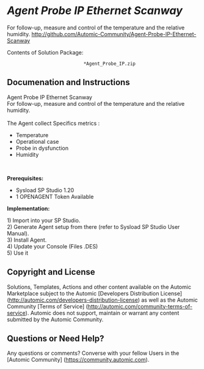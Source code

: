 *Agent Probe IP Ethernet Scanway*
=============


For follow-up, measure and control of the temperature and the relative humidity.
http://github.com/Automic-Community/Agent-Probe-IP-Ethernet-Scanway

<!-- List of attached files -->
Contents of Solution Package:

						
								*Agent_Probe_IP.zip
								
						


Documenation and Instructions
---

<p>Agent Probe IP Ethernet Scanway<br />For follow-up, measure and control of the temperature and the relative humidity.<br /><br /><span><span><span>The Agent collect Specifics metrics :</span></span></span></p>
<ul class="bbc">
<li>Temperature</li>
<li>Operational case</li>
<li>Probe in dysfunction</li>
<li>Humidity</li>
</ul>
<p>&nbsp;</p>
<p><strong class="title">Prerequisites:</strong></p>
<ul>
<li>Sysload SP Studio 1.20</li>
<li>1 OPENAGENT Token Available</li>
</ul>
<p><strong class="title">Implementation:</strong></p>
<p>1) Import into your SP Studio.<br /> 2) Generate Agent setup from there (refer to Sysload SP Studio User Manual).<br /> 3) Install Agent.<br /> 4) Update your Console (Files .DES)<br /> 5) Use it</p>

Copyright and License
---

Solutions, Templates, Actions and other content available on the Automic Marketplace subject to the Automic [Developers Distribution License] (http://automic.com/developers-distribution-license) as well as the Automic Community [Terms of Service] (http://automic.com/community-terms-of-service).
Automic does not support, maintain or warrant any content submitted by the Automic Community.



Questions or Need Help? 
---
Any questions or comments? Converse with your fellow Users in the [Automic Community] (https://community.automic.com).